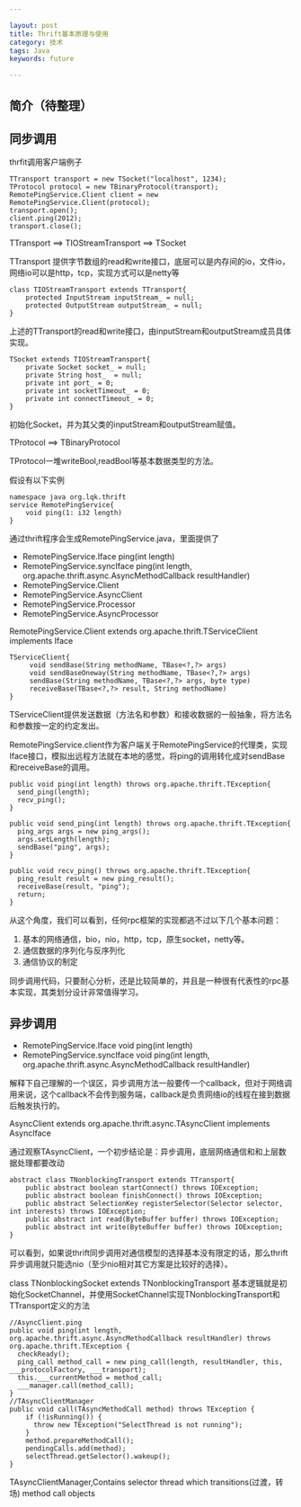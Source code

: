 ```yaml
---

layout: post
title: Thrift基本原理与使用
category: 技术
tags: Java
keywords: future

---
```


## 简介（待整理）

## 同步调用

thrfit调用客户端例子

    TTransport transport = new TSocket("localhost", 1234);
    TProtocol protocol = new TBinaryProtocol(transport);
    RemotePingService.Client client = new RemotePingService.Client(protocol);
    transport.open();
    client.ping(2012);
    transport.close();

TTransport ==> TIOStreamTransport ==> TSocket

TTransport 提供字节数组的read和write接口，底层可以是内存间的io，文件io，网络io可以是http，tcp，实现方式可以是netty等

    class TIOStreamTransport extends TTransport{
        protected InputStream inputStream_ = null;
        protected OutputStream outputStream_ = null;
    }

上述的TTransport的read和write接口，由inputStream和outputStream成员具体实现。

    TSocket extends TIOStreamTransport{
        private Socket socket_ = null;
        private String host_  = null;
        private int port_ = 0;
        private int socketTimeout_ = 0;
        private int connectTimeout_ = 0;
    }

初始化Socket，并为其父类的inputStream和outputStream赋值。


TProtocol ==> TBinaryProtocol

TProtocol一堆writeBool,readBool等基本数据类型的方法。



假设有以下实例

    namespace java org.lqk.thrift
    service RemotePingService{
        void ping(1: i32 length)
    }

通过thrift程序会生成RemotePingService.java，里面提供了

- RemotePingService.Iface			ping(int length)
- RemotePingService.syncIface	    ping(int length, org.apache.thrift.async.AsyncMethodCallback resultHandler)
- RemotePingService.Client
- RemotePingService.AsyncClient
- RemotePingService.Processor
- RemotePingService.AsyncProcessor

RemotePingService.Client extends org.apache.thrift.TServiceClient implements Iface

    TServiceClient{
         void sendBase(String methodName, TBase<?,?> args)
         void sendBaseOneway(String methodName, TBase<?,?> args)
         sendBase(String methodName, TBase<?,?> args, byte type)
         receiveBase(TBase<?,?> result, String methodName)
    }
    
TServiceClient提供发送数据（方法名和参数）和接收数据的一般抽象，将方法名和参数按一定的约定发出。

RemotePingService.client作为客户端关于RemotePingService的代理类，实现Iface接口，模拟出远程方法就在本地的感觉，将ping的调用转化成对sendBase和receiveBase的调用。

 	public void ping(int length) throws org.apache.thrift.TException{
      send_ping(length);
      recv_ping();
    }

    public void send_ping(int length) throws org.apache.thrift.TException{
      ping_args args = new ping_args();
      args.setLength(length);
      sendBase("ping", args);
    }

    public void recv_ping() throws org.apache.thrift.TException{
      ping_result result = new ping_result();
      receiveBase(result, "ping");
      return;
    }


从这个角度，我们可以看到，任何rpc框架的实现都逃不过以下几个基本问题：

1. 基本的网络通信，bio，nio，http，tcp，原生socket，netty等。
2. 通信数据的序列化与反序列化
3. 通信协议的制定

同步调用代码，只要耐心分析，还是比较简单的，并且是一种很有代表性的rpc基本实现，其类划分设计非常值得学习。

## 异步调用

- RemotePingService.Iface			void ping(int length)
- RemotePingService.syncIface	    void ping(int length, org.apache.thrift.async.AsyncMethodCallback resultHandler)

解释下自己理解的一个误区，异步调用方法一般要传一个callback，但对于网络调用来说，这个callback不会传到服务端，callback是负责网络io的线程在接到数据后触发执行的。

AsyncClient extends org.apache.thrift.async.TAsyncClient implements AsyncIface

通过观察TAsyncClient，一个初步结论是：异步调用，底层网络通信和和上层数据处理都要改动

    abstract class TNonblockingTransport extends TTransport{
        public abstract boolean startConnect() throws IOException;
        public abstract boolean finishConnect() throws IOException;
        public abstract SelectionKey registerSelector(Selector selector, int interests) throws IOException;
        public abstract int read(ByteBuffer buffer) throws IOException;
        public abstract int write(ByteBuffer buffer) throws IOException;
    }
    
可以看到，如果说thrift同步调用对通信模型的选择基本没有限定的话，那么thrift异步调用就只能选nio（至少nio相对其它方案是比较好的选择）。

class TNonblockingSocket extends TNonblockingTransport 基本逻辑就是初始化SocketChannel，并使用SocketChannel实现TNonblockingTransport和TTransport定义的方法


	//AsyncClient.ping
	public void ping(int length, org.apache.thrift.async.AsyncMethodCallback resultHandler) throws org.apache.thrift.TException {
      checkReady();
      ping_call method_call = new ping_call(length, resultHandler, this, ___protocolFactory, ___transport);
      this.___currentMethod = method_call;
      ___manager.call(method_call);
    }
    //TAsyncClientManager
    public void call(TAsyncMethodCall method) throws TException {
        if (!isRunning()) {
          throw new TException("SelectThread is not running");
        }
        method.prepareMethodCall();
        pendingCalls.add(method);
        selectThread.getSelector().wakeup();
    }
    
TAsyncClientManager,Contains selector thread which transitions(过渡，转场) method call objects